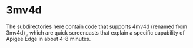 # 3mv4d

The subdirectories here contain code that supports 4mv4d (renamed from 3mv4d) , which are quick screencasts that 
explain a specific capability of Apigee Edge in about 4-8 minutes.

